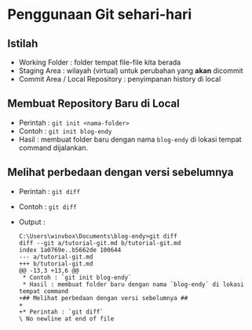 # Penggunaan Git sehari-hari #

## Istilah ##

* Working Folder : folder tempat file-file kita berada
* Staging Area : wilayah (virtual) untuk perubahan yang **akan** dicommit
* Commit Area / Local Repository : penyimpanan history di local


## Membuat Repository Baru di Local ##

* Perintah : `git init <nama-folder>`
* Contoh : `git init blog-endy`
* Hasil : membuat folder baru dengan nama `blog-endy` di lokasi tempat command dijalankan.

## Melihat perbedaan dengan versi sebelumnya ##

* Perintah : `git diff`
* Contoh : `git diff`
* Output : 

    ```
    C:\Users\winvbox\Documents\blog-endy>git diff
    diff --git a/tutorial-git.md b/tutorial-git.md
    index 1a0769e..b5662de 100644
    --- a/tutorial-git.md
    +++ b/tutorial-git.md
    @@ -13,3 +13,6 @@
     * Contoh : `git init blog-endy`
     * Hasil : membuat folder baru dengan nama `blog-endy` di lokasi tempat command
    +## Melihat perbedaan dengan versi sebelumnya ##
    +
    +* Perintah : `git diff`
    \ No newline at end of file
    ```
